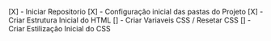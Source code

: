 [X] - Iniciar Repositorio
[X] - Configuração inicial das pastas do Projeto
[X] - Criar Estrutura Inicial do HTML
[] - Criar Variaveis CSS / Resetar CSS
[] - Criar Estilização Inicial do CSS